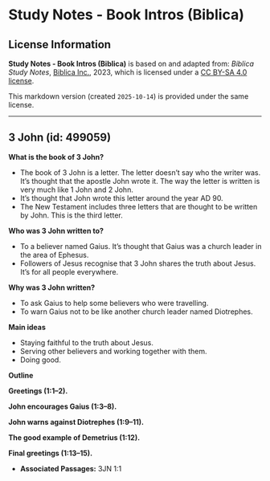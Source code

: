 # Study Notes - Book Intros (Biblica)

## License Information

**Study Notes - Book Intros (Biblica)** is based on and adapted from: _Biblica Study Notes_, [Biblica Inc.](https://www.biblica.com/), 2023, which is licensed under a [CC BY-SA 4.0 license](https://creativecommons.org/licenses/by-sa/4.0/legalcode.en).

This markdown version (created `2025-10-14`) is provided under the same license.



--------------------------------

## 3 John (id: 499059)

**What is the book of 3 John?**

* The book of 3 John is a letter. The letter doesn’t say who the writer was. It’s thought that the apostle John wrote it. The way the letter is written is very much like 1 John and 2 John.
* It’s thought that John wrote this letter around the year AD 90\.
* The New Testament includes three letters that are thought to be written by John. This is the third letter.

**Who was 3 John written to?**

* To a believer named Gaius. It’s thought that Gaius was a church leader in the area of Ephesus.
* Followers of Jesus recognise that 3 John shares the truth about Jesus. It’s for all people everywhere.

**Why was 3 John written?**

* To ask Gaius to help some believers who were travelling.
* To warn Gaius not to be like another church leader named Diotrephes.

**Main ideas**

* Staying faithful to the truth about Jesus.
* Serving other believers and working together with them.
* Doing good.

**Outline**

**Greetings (1:1–2\).**

**John encourages Gaius (1:3–8\).**

**John warns against Diotrephes (1:9–11\).**

**The good example of Demetrius (1:12\).**

**Final greetings (1:13–15\).**

* **Associated Passages:** 3JN 1:1

